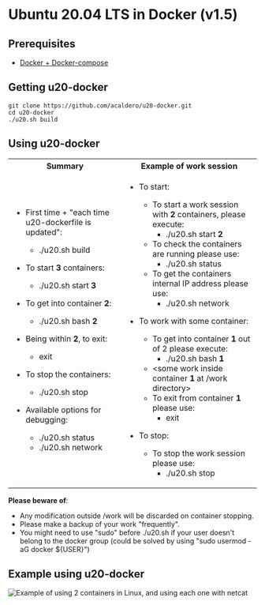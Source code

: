 # Ubuntu 20.04 LTS in Docker (v1.5)

## Prerequisites

 * [Docker + Docker-compose](./doc/DOCKER.md) 

## Getting u20-docker

```
git clone https://github.com/acaldero/u20-docker.git
cd u20-docker
./u20.sh build
```

## Using u20-docker

<html>
 <table>
  <tr>
  <th>Summary</th>
  <th>Example of work session</th>
  </tr>
  <tr>
  <td>
</html>

  * First time + "each time u20-dockerfile is updated":
    * ./u20.sh build

  * To start **3** containers:
    *  ./u20.sh start **3**

  * To get into container **2**:
    *  ./u20.sh bash **2**

  * Being within **2**, to exit:
    *  exit

  * To stop the containers:
    *  ./u20.sh stop

  * Available options for debugging:
    *  ./u20.sh status
    *  ./u20.sh network

<html>
  </td>
  <td>
</html>

  * To start:
    * To start a work session with **2** containers, please execute:
      *  ./u20.sh start **2**
    * To check the containers are running please use:
      *  ./u20.sh status
    * To get the containers internal IP address please use:
      *  ./u20.sh network

  * To work with some container:
    * To get into container **1** out of 2 please execute:
      *  ./u20.sh bash **1**
    * <some work inside container **1** at /work directory>
    * To exit from container **1** please use:
      *  exit

  * To stop:
    * To stop the work session please use:
      *  ./u20.sh stop

<html>
  </td>
  </tr>
 </table>
</html>


**Please beware of**:
  * Any modification outside /work will be discarded on container stopping.
  * Please make a backup of your work "frequently".
  * You might need to use "sudo" before ./u20.sh if your user doesn't belong to the docker group (could be solved by using "sudo usermod -aG docker ${USER}")


## Example using u20-docker

![Example of using 2 containers in Linux, and using each one with netcat](doc/u20-example1.gif)


